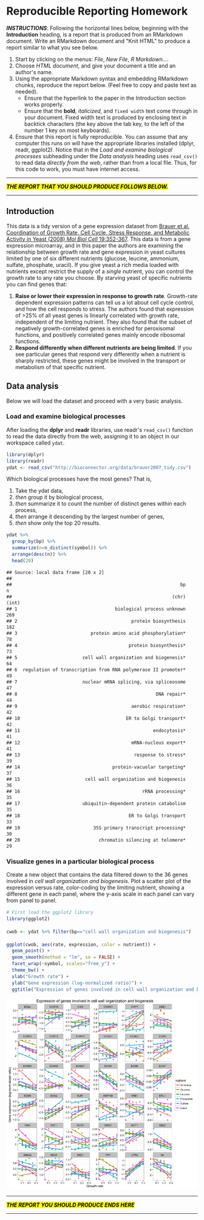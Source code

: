 # Reproducible Reporting Homework



**_INSTRUCTIONS_**: Following the horizontal lines below, beginning with the **Introduction** heading, is a report that is produced from an RMarkdown document. Write an RMarkdown document and "Knit HTML" to produce a report similar to what you see below. 

1. Start by clicking on the menus: _File_, _New File_, _R Markdown..._.
1. Choose _HTML document_, and give your document a title and an author's name.
1. Using the appropriate Markdown syntax and embedding RMarkdown chunks, reproduce the report below. (Feel free to copy and paste text as needed).
    - Ensure that the hyperlink to the paper in the Introduction section works properly.
    - Ensure that the **bold**, _italicized_, and `fixed width` text come through in your document. Fixed width text is produced by enclosing text in backtick characters (the key above the tab key, to the left of the number 1 key on most keyboards).
1. Ensure that this report is fully reproducible. You can assume that any computer this runs on will have the appropriate libraries installed (dplyr, readr, ggplot2). Notice that in the _Load and examine biological processes_ subheading under the _Data analysis_ heading uses `read_csv()` to read data _directly from the web_, rather than from a local file. Thus, for this code to work, you must have internet access.    


----

<mark>**_THE REPORT THAT YOU SHOULD PRODUCE FOLLOWS BELOW._**</mark>

----


## Introduction

This data is a tidy version of a gene expression dataset from [Brauer et al. Coordination of Growth Rate, Cell Cycle, Stress Response, and Metabolic Activity in Yeast (2008) _Mol Biol Cell_ 19:352-367](http://www.ncbi.nlm.nih.gov/pubmed/17959824). This data is from a gene expression microarray, and in this paper the authors are examining the relationship between growth rate and gene expression in yeast cultures limited by one of six different nutrients (glucose, leucine, ammonium, sulfate, phosphate, uracil). If you give yeast a rich media loaded with nutrients except restrict the supply of a _single_ nutrient, you can control the growth rate to any rate you choose. By starving yeast of specific nutrients you can find genes that: 

1. **Raise or lower their expression in response to growth rate**. Growth-rate dependent expression patterns can tell us a lot about cell cycle control, and how the cell responds to stress. The authors found that expression of >25% of all yeast genes is linearly correlated with growth rate, independent of the limiting nutrient. They also found that the subset of negatively growth-correlated genes is enriched for peroxisomal functions, and positively correlated genes mainly encode ribosomal functions. 
2. **Respond differently when different nutrients are being limited**. If you see particular genes that respond very differently when a nutrient is sharply restricted, these genes might be involved in the transport or metabolism of that specific nutrient.

## Data analysis

Below we will load the dataset and proceed with a very basic analysis.

### Load and examine biological processes

After loading the **dplyr** and **readr** libraries, use readr's `read_csv()` function to read the data directly from the web, assigning it to an object in our workspace called `ydat`.


```r
library(dplyr)
library(readr)
ydat <- read_csv("http://bioconnector.org/data/brauer2007_tidy.csv")
```

Which biological processes have the most genes? That is, 

1. Take the ydat data, 
1. _then_ group it by biological process, 
1. _then_ summarize it to count the number of distinct genes within each process, 
1. _then_ arrange it descending by the largest number of genes, 
1. _then_ show only the top 20 results.


```r
ydat %>% 
  group_by(bp) %>% 
  summarize(n=n_distinct(symbol)) %>% 
  arrange(desc(n)) %>% 
  head(20)
```

```
## Source: local data frame [20 x 2]
## 
##                                                              bp     n
##                                                           (chr) (int)
## 1                                    biological process unknown   269
## 2                                          protein biosynthesis   182
## 3                           protein amino acid phosphorylation*    78
## 4                                         protein biosynthesis*    73
## 5                        cell wall organization and biogenesis*    64
## 6  regulation of transcription from RNA polymerase II promoter*    49
## 7                        nuclear mRNA splicing, via spliceosome    47
## 8                                                   DNA repair*    44
## 9                                          aerobic respiration*    42
## 10                                       ER to Golgi transport*    42
## 11                                                 endocytosis*    41
## 12                                         mRNA-nucleus export*    41
## 13                                          response to stress*    39
## 14                                  protein-vacuolar targeting*    37
## 15                        cell wall organization and biogenesis    36
## 16                                             rRNA processing*    35
## 17                       ubiquitin-dependent protein catabolism    35
## 18                                        ER to Golgi transport    33
## 19                           35S primary transcript processing*    30
## 20                             chromatin silencing at telomere*    29
```

### Visualize genes in a particular biological process

Create a new object that contains the data filtered down to the 36 genes involved in _cell wall organization and biogenesis_. Plot a scatter plot of the expression versus rate, color-coding by the limiting nutrient, showing a different gene in each panel, where the y-axis scale in each panel can vary from panel to panel.


```r
# First load the ggplot2 library
library(ggplot2)

cwob <- ydat %>% filter(bp=="cell wall organization and biogenesis")

ggplot(cwob, aes(rate, expression, color = nutrient)) +
  geom_point() +
  geom_smooth(method = "lm", se = FALSE) +
  facet_wrap(~symbol, scales="free_y") + 
  theme_bw() + 
  xlab("Growth rate") + 
  ylab("Gene expression (log-normalized ratio)") + 
  ggtitle("Expression of genes involved in cell wall organization and biogenesis")
```

![](r-hw-repres_files/figure-html/cellwall_org_plots-1.png)


----

<mark>**_THE REPORT YOU SHOULD PRODUCE ENDS HERE_**</mark>

----
